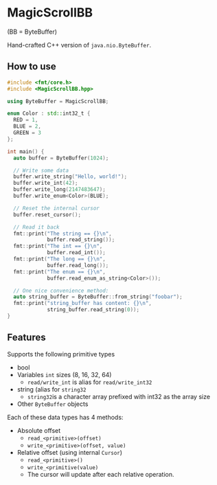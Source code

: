# MagicScrollBB

(BB = ByteBuffer)

Hand-crafted C++ version of `java.nio.ByteBuffer`.

## How to use

```c++
#include <fmt/core.h>
#include <MagicScrollBB.hpp>

using ByteBuffer = MagicScrollBB;

enum Color : std::int32_t {
  RED = 1,
  BLUE = 2,
  GREEN = 3
};

int main() {
  auto buffer = ByteBuffer(1024);

  // Write some data
  buffer.write_string("Hello, world!");
  buffer.write_int(42);
  buffer.write_long(2147483647);
  buffer.write_enum<Color>(BLUE);

  // Reset the internal cursor
  buffer.reset_cursor();

  // Read it back
  fmt::print("The string == {}\n",
             buffer.read_string());
  fmt::print("The int == {}\n",
             buffer.read_int());
  fmt::print("The long == {}\n",
             buffer.read_long());
  fmt::print("The enum == {}\n",
             buffer.read_enum_as_string<Color>());

  // One nice convenience method:
  auto string_buffer = ByteBuffer::from_string("foobar");
  fmt::print("string_buffer has content: {}\n",
             string_buffer.read_string(0));
}
```

## Features

Supports the following primitive types
* bool
* Variables `int` sizes (8, 16, 32, 64)
  - `read/write_int` is alias for `read/write_int32`
* string (alias for `string32`
  - `string32`is a character array prefixed with int32 as the array size
* Other `ByteBuffer` objects

Each of these data types has 4 methods:

* Absolute offset
  - `read_<primitive>(offset)`
  - `write_<primitive>(offset, value)`
* Relative offset (using internal `Cursor`)
  - `read_<primitive>()`
  - `write_<primitive(value)`
  - The cursor will update after each relative operation.

